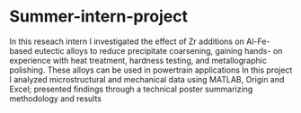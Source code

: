 # Summer-intern-project
 In this reseach intern I investigated the effect of Zr additions on Al-Fe-based eutectic alloys to reduce precipitate coarsening, gaining hands-
on experience with heat treatment, hardness testing, and metallographic polishing. These alloys can be used in powertrain applications
In this project I analyzed microstructural and mechanical data using MATLAB, Origin and Excel; presented findings through a
technical poster summarizing methodology and results
